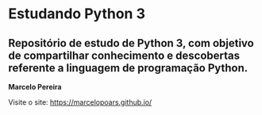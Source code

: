 # Estudando Python 3

## Repositório de estudo de Python 3, com objetivo de compartilhar conhecimento e descobertas referente a linguagem de programação Python.


**Marcelo Pereira**

Visite o site: https://marcelopoars.github.io/
